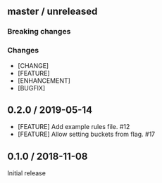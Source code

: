 ## master / unreleased

### **Breaking changes**

### Changes

* [CHANGE]
* [FEATURE]
* [ENHANCEMENT]
* [BUGFIX]

## 0.2.0 / 2019-05-14

* [FEATURE] Add example rules file. #12
* [FEATURE] Allow setting buckets from flag. #17

## 0.1.0 / 2018-11-08

Initial release
